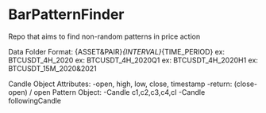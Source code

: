 # BarPatternFinder
Repo that aims to find non-random patterns in price action

Data Folder Format:
{ASSET&PAIR}_{INTERVAL}_{TIME_PERIOD}
ex: BTCUSDT_4H_2020
ex: BTCUSDT_4H_2020Q1
ex: BTCUSDT_4H_2020H1
ex: BTCUSDT_15M_2020&2021

Candle Object Attributes:
-open, high, low, close, timestamp
-return: (close-open) / open
Pattern Object:
-Candle c1,c2,c3,c4,cI
-Candle followingCandle
